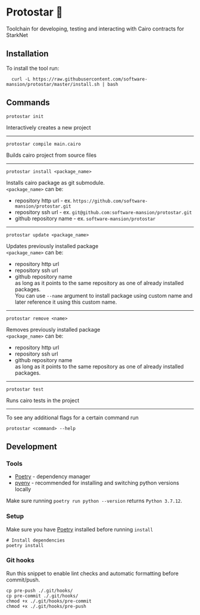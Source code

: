 # Protostar 🌟
Toolchain for developing, testing and interacting with Cairo contracts for StarkNet
## Installation
To install the tool run:

```shell
  curl -L https://raw.githubusercontent.com/software-mansion/protostar/master/install.sh | bash
```
## Commands
```shell
protostar init
```
Interactively creates a new project 

---
```shell
protostar compile main.cairo
```
Builds cairo project from source files

---
```shell
protostar install <package_name>
```
Installs cairo package as git submodule. \
`<package_name>` can be:
- repository http url - ex. `https://github.com/software-mansion/protostar.git`
- repository ssh url - ex. `git@github.com:software-mansion/protostar.git`
- github repository name - ex. `software-mansion/protostar`

---
```shell
protostar update <package_name>
```
Updates previously installed package \
`<package_name>` can be:
- repository http url 
- repository ssh url
- github repository name \
as long as it points to the same repository as one of already installed packages. \
You can use `--name` argument to install package using custom name and later reference it using this custom name.

---
```shell
protostar remove <name>
```
Removes previously installed package \
`<package_name>` can be:
- repository http url 
- repository ssh url
- github repository name \
as long as it points to the same repository as one of already installed packages.

---
```shell
protostar test
```
Runs cairo tests in the project

---
To see any additional flags for a certain command run
```
protostar <command> --help
```
## Development
### Tools

- [Poetry](https://python-poetry.org/) - dependency manager
- [pyenv](https://github.com/pyenv/pyenv) - recommended for installing and switching python versions locally

Make sure running ``poetry run python --version`` returns ``Python 3.7.12``.

### Setup
Make sure you have [Poetry](https://python-poetry.org/) installed before running `install`
```shell
# Install dependencies
poetry install
```

### Git hooks
Run this snippet to enable lint checks and automatic formatting before commit/push.

```shell
cp pre-push ./.git/hooks/
cp pre-commit ./.git/hooks/
chmod +x ./.git/hooks/pre-commit
chmod +x ./.git/hooks/pre-push
```
    
